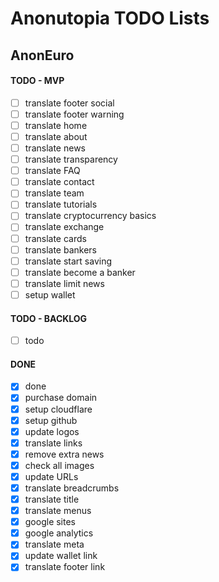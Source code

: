 # Anonutopia TODO Lists

## AnonEuro

#### TODO - MVP

- [ ] translate footer social
- [ ] translate footer warning
- [ ] translate home
- [ ] translate about
- [ ] translate news
- [ ] translate transparency
- [ ] translate FAQ
- [ ] translate contact
- [ ] translate team
- [ ] translate tutorials
- [ ] translate cryptocurrency basics
- [ ] translate exchange
- [ ] translate cards
- [ ] translate bankers
- [ ] translate start saving
- [ ] translate become a banker
- [ ] translate limit news
- [ ] setup wallet

#### TODO - BACKLOG

- [ ] todo

#### DONE

- [x] done
- [x] purchase domain
- [x] setup cloudflare
- [x] setup github
- [x] update logos
- [x] translate links
- [x] remove extra news
- [x] check all images
- [x] update URLs
- [x] translate breadcrumbs
- [x] translate title
- [x] translate menus
- [x] google sites
- [x] google analytics
- [x] translate meta
- [x] update wallet link
- [x] translate footer link
